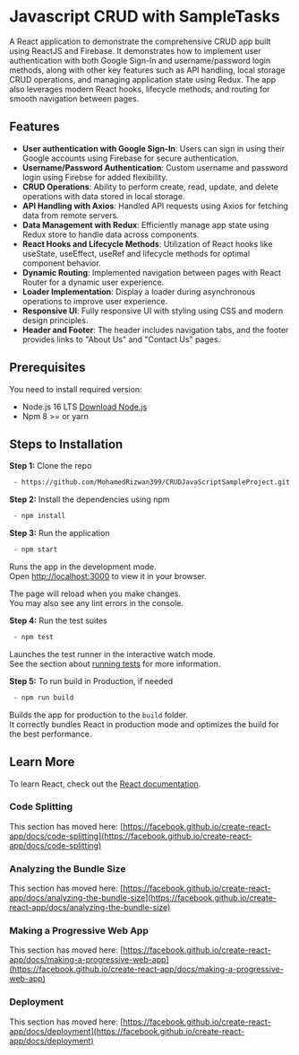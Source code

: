 # Javascript CRUD with SampleTasks

A React application to demonstrate the comprehensive CRUD app built using ReactJS and Firebase. It demonstrates how to implement user authentication with both Google Sign-In and username/password login methods, along with other key features such as API handling, local storage CRUD operations, and managing application state using Redux. The app also leverages modern React hooks, lifecycle methods, and routing for smooth navigation between pages.

## Features
- **User authentication with Google Sign-In**: Users can sign in using their Google accounts using Firebase for secure authentication.
- **Username/Password Authentication**: Custom username and password login using Firebse for added flexibility.
- **CRUD Operations**: Ability to perform create, read, update, and delete operations with data stored in local storage.
- **API Handling with Axios**: Handled API requests using Axios for fetching data from remote servers.
- **Data Management with Redux**: Efficiently manage app state using Redux store to handle data across components.
- **React Hooks and Lifecycle Methods**: Utilization of React hooks like useState, useEffect, useRef and lifecycle methods for optimal component behavior.
- **Dynamic Routing**: Implemented navigation between pages with React Router for a dynamic user experience.
- **Loader Implementation**: Display a loader during asynchronous operations to improve user experience.
- **Responsive UI**: Fully responsive UI with styling using CSS and modern design principles.
- **Header and Footer**: The header includes navigation tabs, and the footer provides links to "About Us" and "Contact Us" pages.


## Prerequisites
You need to install required version:
- Node.js 16 LTS [Download Node.js](https://nodejs.org/)
- Npm 8 >= or yarn

## Steps to Installation
**Step 1:** Clone the repo
```bash
 - https://github.com/MohamedRizwan399/CRUDJavaScriptSampleProject.git
```

**Step 2:** Install the dependencies using npm
```bash
 - npm install
```

**Step 3:** Run the application
```bash
 - npm start
```
Runs the app in the development mode.\
Open [http://localhost:3000](http://localhost:3000) to view it in your browser.

The page will reload when you make changes.\
You may also see any lint errors in the console.

**Step 4:** Run the test suites
```bash
 - npm test
```
Launches the test runner in the interactive watch mode.\
See the section about [running tests](https://facebook.github.io/create-react-app/docs/running-tests) for more information.

**Step 5:** To run build in Production, if needed
```bash
 - npm run build
```
Builds the app for production to the `build` folder.\
It correctly bundles React in production mode and optimizes the build for the best performance.


## Learn More

To learn React, check out the [React documentation](https://reactjs.org/).

### Code Splitting

This section has moved here: [https://facebook.github.io/create-react-app/docs/code-splitting](https://facebook.github.io/create-react-app/docs/code-splitting)

### Analyzing the Bundle Size

This section has moved here: [https://facebook.github.io/create-react-app/docs/analyzing-the-bundle-size](https://facebook.github.io/create-react-app/docs/analyzing-the-bundle-size)

### Making a Progressive Web App

This section has moved here: [https://facebook.github.io/create-react-app/docs/making-a-progressive-web-app](https://facebook.github.io/create-react-app/docs/making-a-progressive-web-app)


### Deployment

This section has moved here: [https://facebook.github.io/create-react-app/docs/deployment](https://facebook.github.io/create-react-app/docs/deployment)
